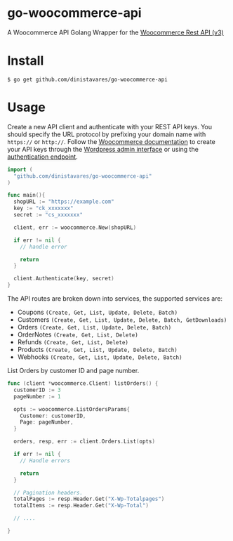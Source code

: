 # go-woocommerce-api
A Woocommerce API Golang Wrapper for the [Woocommerce Rest API (v3)](https://woocommerce.github.io/woocommerce-rest-api-docs/)

# Install

```console
$ go get github.com/dinistavares/go-woocommerce-api
```

# Usage

Create a new API client and authenticate with your REST API keys. You should specify the URL protocol by prefixing your domain name with `https://` or `http://`. Follow the [Woocommerce documentation](https://woocommerce.github.io/woocommerce-rest-api-docs/#authentication) to create your API keys through the [Wordpress admin interface](https://woocommerce.github.io/woocommerce-rest-api-docs/#generating-api-keys-in-the-wordpress-admin-interface) or using the [authentication endpoint](https://woocommerce.github.io/woocommerce-rest-api-docs/#creating-an-authentication-endpoint-url). 

```go
import (
  "github.com/dinistavares/go-woocommerce-api"
)

func main(){
  shopURL := "https://example.com"
  key := "ck_xxxxxxx"
  secret := "cs_xxxxxxx"

  client, err := woocommerce.New(shopURL)

  if err != nil {
    // handle error

    return
  }

  client.Authenticate(key, secret)
}

```

The API routes are broken down into services, the supported services are: 
* Coupons `(Create, Get, List, Update, Delete, Batch)`
* Customers `(Create, Get, List, Update, Delete, Batch, GetDownloads)`
* Orders `(Create, Get, List, Update, Delete, Batch)`
* OrderNotes `(Create, Get, List, Delete)`
* Refunds `(Create, Get, List, Delete)`
* Products `(Create, Get, List, Update, Delete, Batch)`
* Webhooks `(Create, Get, List, Update, Delete, Batch)`

List Orders by customer ID and page number.

```go
func (client *woocommerce.Client) listOrders() {
  customerID := 3
  pageNumber := 1

  opts := woocommerce.ListOrdersParams{
    Customer: customerID,
    Page: pageNumber,
  }

  orders, resp, err := client.Orders.List(opts)

  if err != nil {
    // Handle errors

    return
  }

  // Pagination headers.
  totalPages := resp.Header.Get("X-Wp-Totalpages")
  totalItems := resp.Header.Get("X-Wp-Total")

  // ....

}

```

